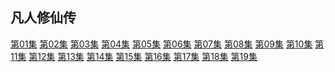 ## 凡人修仙传
[第01集](https://mtjiexi.cc:966/?url=https://vip.ffzy-plays.com/20250728/43627_b6f79519/3000k/hls/mixed.m3u8)    [第02集](https://mtjiexi.cc:966/?url=https://vip.ffzy-plays.com/20250728/43628_f18ca683/3000k/hls/mixed.m3u8)    [第03集](https://mtjiexi.cc:966/?url=https://vip.ffzy-plays.com/20250728/43629_530cd267/3000k/hls/mixed.m3u8)    [第04集](https://mtjiexi.cc:966/?url=https://vip.ffzy-plays.com/20250728/43630_06f47a11/3000k/hls/mixed.m3u8)    [第05集](https://mtjiexi.cc:966/?url=https://vip.ffzy-plays.com/20250728/43631_a53eaf73/3000k/hls/mixed.m3u8)    [第06集](https://mtjiexi.cc:966/?url=https://vip.ffzy-plays.com/20250728/43632_eea86d31/3000k/hls/mixed.m3u8)    [第07集](https://mtjiexi.cc:966/?url=https://vip.ffzy-plays.com/20250729/43655_a8c050c6/3000k/hls/mixed.m3u8)    [第08集](https://mtjiexi.cc:966/?url=https://vip.ffzy-plays.com/20250729/43658_8fef22a9/3000k/hls/mixed.m3u8)    [第09集](https://mtjiexi.cc:966/?url=https://vip.ffzy-plays.com/20250730/43682_81ed4d71/3000k/hls/mixed.m3u8)    [第10集](https://mtjiexi.cc:966/?url=https://vip.ffzy-plays.com/20250730/43683_05f747f9/3000k/hls/mixed.m3u8)    [第11集](https://mtjiexi.cc:966/?url=https://vip.ffzy-plays.com/20250731/43736_8a593516/3000k/hls/mixed.m3u8)    [第12集](https://mtjiexi.cc:966/?url=https://vip.ffzy-plays.com/20250801/43777_947c56f2/3000k/hls/mixed.m3u8)    [第13集](https://mtjiexi.cc:966/?url=https://vip.ffzy-plays.com/20250801/43778_1db703eb/3000k/hls/mixed.m3u8)    [第14集](https://mtjiexi.cc:966/?url=https://vip.ffzy-plays.com/20250802/43818_8d6bd2da/3000k/hls/mixed.m3u8)    [第15集](https://mtjiexi.cc:966/?url=https://vip.ffzy-plays.com/20250802/43820_8f7062bc/3000k/hls/mixed.m3u8)    [第16集](https://mtjiexi.cc:966/?url=https://vip.ffzy-plays.com/20250803/43847_569195aa/3000k/hls/mixed.m3u8)    [第17集](https://mtjiexi.cc:966/?url=https://vip.ffzy-plays.com/20250804/43886_f916fd79/3000k/hls/mixed.m3u8)    [第18集](https://mtjiexi.cc:966/?url=https://vip.ffzy-plays.com/20250805/43908_ff276aba/3000k/hls/mixed.m3u8)    [第19集](https://mtjiexi.cc:966/?url=https://vip.ffzy-plays.com/20250805/43910_23d22040/3000k/hls/mixed.m3u8)    
